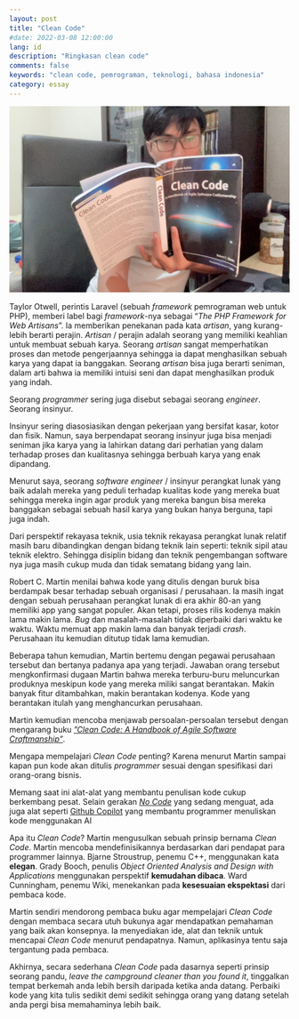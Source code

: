 ```yaml
---
layout: post
title: "Clean Code"
#date: 2022-03-08 12:00:00
lang: id
description: "Ringkasan clean code"
comments: false
keywords: "clean code, pemrograman, teknologi, bahasa indonesia"
category: essay
---
```


![Clean Code](/assets/images/cleancode.jpg)

Taylor Otwell, perintis Laravel (sebuah _framework_ pemrograman web untuk PHP), memberi label bagi _framework_-nya sebagai “_The PHP Framework for Web Artisans_”. Ia memberikan penekanan pada kata _artisan_, yang kurang-lebih berarti perajin. _Artisan_ / perajin adalah seorang yang memiliki keahlian untuk membuat sebuah karya. Seorang _artisan_ sangat memperhatikan proses dan metode pengerjaannya sehingga ia dapat menghasilkan sebuah karya yang dapat ia banggakan. Seorang _artisan_ bisa juga berarti seniman, dalam arti bahwa ia memiliki intuisi seni dan dapat menghasilkan produk yang indah.

Seorang _programmer_ sering juga disebut sebagai seorang _engineer_. Seorang insinyur.

Insinyur sering diasosiasikan dengan pekerjaan yang bersifat kasar, kotor dan fisik. Namun, saya berpendapat seorang insinyur juga bisa menjadi seniman jika karya yang ia lahirkan datang dari perhatian yang dalam terhadap proses dan kualitasnya sehingga berbuah karya yang enak dipandang.

Menurut saya, seorang _software engineer_  / insinyur perangkat lunak yang baik adalah mereka yang peduli terhadap kualitas kode yang mereka buat sehingga mereka ingin agar produk yang mereka bangun bisa mereka banggakan sebagai sebuah hasil karya yang bukan hanya berguna, tapi juga indah. 

Dari perspektif rekayasa teknik, usia teknik rekayasa perangkat lunak relatif masih baru dibandingkan dengan bidang teknik lain seperti: teknik sipil atau teknik elektro. Sehingga disiplin bidang dan teknik pengembangan software nya juga masih cukup muda dan tidak sematang bidang yang lain.

Robert C. Martin menilai bahwa kode yang ditulis dengan buruk bisa berdampak besar terhadap sebuah organisasi / perusahaan. Ia masih ingat dengan sebuah perusahaan perangkat lunak di era akhir 80-an yang memiliki app yang sangat populer. Akan tetapi, proses rilis kodenya makin lama makin lama. _Bug_ dan masalah-masalah tidak diperbaiki dari waktu ke waktu. Waktu memuat app makin lama dan banyak terjadi _crash_. Perusahaan itu kemudian ditutup tidak lama kemudian. 

Beberapa tahun kemudian, Martin bertemu dengan pegawai perusahaan tersebut dan bertanya padanya apa yang terjadi. Jawaban orang tersebut mengkonfirmasi dugaan Martin bahwa mereka terburu-buru meluncurkan produknya meskipun kode yang mereka miliki sangat berantakan. Makin banyak fitur ditambahkan, makin berantakan kodenya. Kode yang berantakan itulah yang menghancurkan perusahaan.

Martin kemudian mencoba menjawab persoalan-persoalan tersebut dengan mengarang buku [_”Clean Code: A Handbook of Agile Software Craftmanship”_](https://www.oreilly.com/library/view/clean-code-a/9780136083238/). 

Mengapa mempelajari _Clean Code_ penting? Karena menurut Martin sampai kapan pun kode akan ditulis _programmer_ sesuai dengan spesifikasi dari orang-orang bisnis. 

Memang saat ini alat-alat yang membantu penulisan kode cukup berkembang pesat. Selain gerakan [_No Code_](https://en.wikipedia.org/wiki/No-code_development_platform) yang sedang menguat, ada juga alat seperti [Github Copilot](https://copilot.github.com) yang membantu programmer menuliskan kode menggunakan AI

Apa itu _Clean Code_? Martin mengusulkan sebuah prinsip bernama _Clean Code_. Martin mencoba mendefinisikannya berdasarkan dari pendapat para programmer lainnya. Bjarne Stroustrup, penemu C++, menggunakan kata **elegan**. Grady Booch, penulis _Object Oriented Analysis and Design with Applications_ menggunakan perspektif **kemudahan dibaca**. Ward Cunningham, penemu Wiki, menekankan pada **kesesuaian ekspektasi** dari pembaca kode.

Martin sendiri mendorong pembaca buku agar mempelajari _Clean Code_ dengan membaca secara utuh bukunya agar mendapatkan pemahaman yang baik akan konsepnya. Ia menyediakan ide, alat dan teknik untuk mencapai _Clean Code_ menurut pendapatnya. Namun, aplikasinya tentu saja tergantung pada pembaca. 

Akhirnya, secara sederhana _Clean Code_ pada dasarnya seperti prinsip seorang pandu, _leave the campground cleaner than you found it_, tinggalkan tempat berkemah anda lebih bersih daripada ketika anda datang. Perbaiki kode yang kita tulis sedikit demi sedikit sehingga orang yang datang setelah anda pergi bisa memahaminya lebih baik.
